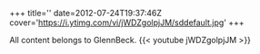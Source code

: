 +++
title=''
date=2012-07-24T19:37:46Z
cover='https://i.ytimg.com/vi/jWDZgolpjJM/sddefault.jpg'
+++

All content belongs to GlennBeck.
{{< youtube jWDZgolpjJM >}}
